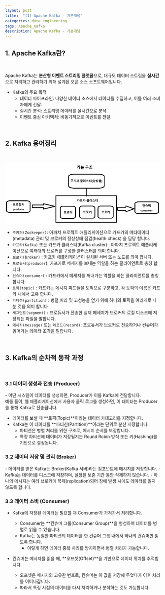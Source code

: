 ```yaml
---
layout: post
title:  "(1) Apache Kafka - 기본개념"
categories: data_engineering
tags: Apache_Kafka
description: Apache Kafka - 기본개념
---
```


<h2>
    <span class = "jjw_h2_style">1. Apache Kafka란? </span>
</h2>
<br>

Apache Kafka는 **분산형 이벤트 스트리밍 플랫폼**으로, 대규모 데이터 스트림을 **실시간**으로 처리하고 관리하기 위해 설계된 오픈 소스 소프트웨어입니다.

* Kafka의 주요 목적
  * 데이터 파이프라인: 다양한 데이터 소스에서 데이터를 수집하고, 이를 여러 소비자에게 전달.
  * 실시간 분석: 스트리밍 데이터를 실시간으로 분석.
  * 이벤트 중심 아키텍처: 비동기적으로 이벤트를 전달.

<br>

<h2>
    <span class = "jjw_h2_style">2. Kafka 용어정리 </span>
</h2>

<br>

![Xixia](/assets/images/dataengineer/20241202kafkabasic1.png)
- `주키퍼(Zookeeper)`: 아파치 프로젝트 애플리케이션으로 카프카의 메타데이터(metadata) 관리 및 브로커의 정상상태 점검(health check) 을 담당 합니다.
- `카프카(Kafka)` 또는 카프카 클러스터(Kafka cluster) : 아파치 프로젝트 애플리케이션으로 여러대의 브로커를 구성한 클러스터를 의미 합니다.
- `브로커(broker)` : 카프카 애플리케이션이 설치된 서버 또는 노드를 의미 합니다.
- `프로듀서(producer`): 카프카로 메세지를 보내는 역할을 하는 클라이언트로 총칭 합니다.
- `컨슈머(consumer)` : 카프카에서 메세지를 꺼내가는 역할을 하는 클라이언트를 총칭 합니다.
- `토픽(topic)` : 카프카는 메시지 피드들을 토픽으로 구분하고, 각 토픽의 이름은 카프카 내에서 고유 합니다.
- `파티션(partition)` : 병렬 처리 및 고성능을 얻기 위해 하나의 토픽을 여러개로 나눈 것을 의미 합니다
- `세그먼트(segment)` : 프로듀서가 전송한 실제 메세지가 브로커의 로컬 디스크에 저장되는 파일을 말합니다.
- `메세지(message)` 또는 `레코드(record)`: 프로듀서가 브로커로 전송하거나 컨슈머가 읽어가는 데이터 조각을 말합니다.

<br>

<h2>
    <span class = "jjw_h2_style">3. Kafka의 순차적 동작 과정 </span>
</h2>

<br>

<h3>3.1 데이터 생성과 전송 (Producer)</h3>
- 어떤 시스템이 데이터를 생성하면, Producer가 이를 Kafka에 전달합니다. <br>
예를 들어, 웹 애플리케이션에서 사용자 클릭 로그를 생성하면, 이 데이터는 Producer를 통해 Kafka로 전송됩니다.

- 데이터를 보낼 때 **토픽(Topic)**이라는 데이터 카테고리를 지정합니다.
- Kafka는 이 데이터를 **파티션(Partition)**이라는 단위로 분산 저장합니다.
  - 파티션은 병렬 처리를 위한 구조로, 메시지 순서를 보장합니다.
  - 특정 파티션에 데이터가 저장될지는 Round Robin 방식 또는 키(Hashing)를 기반으로 결정됩니다.

<h3>3.2 데이터 저장 및 관리 (Broker)</h3>
- 데이터를 받은 Kafka는 Broker(Kafka 서버)라는 컴포넌트에 메시지를 저장합니다.
  - Kafka는 데이터를 디스크에 저장하며, 설정된 보존 기간 동안 삭제하지 않습니다.
  - 하나의 메시지는 여러 브로커에 복제(replication)되어 장애 발생 시에도 데이터를 잃지 않도록 합니다.


<h3>3.3 데이터 소비 (Consumer)</h3>

- Kafka에 저장된 데이터는 필요할 때 Consumer가 가져가서 처리합니다.

  - Consumer는 **컨슈머 그룹(Consumer Group)**을 형성하여 데이터를 병렬로 읽을 수 있습니다.
  - Kafka는 동일한 파티션의 데이터를 한 컨슈머 그룹 내에서 하나의 컨슈머만 읽도록 합니다.
    - 이렇게 하면 데이터 중복 처리를 방지하면서 병렬 처리가 가능합니다.

- 컨슈머는 메시지를 읽을 때, **오프셋(Offset)**을 기반으로 데이터 위치를 추적합니다.
  - 오프셋은 메시지의 고유한 번호로, 컨슈머는 이 값을 저장해 두었다가 이후 처리를 이어나갑니다.
  - 따라서 특정 시점의 데이터를 다시 처리하거나 분석하는 것도 가능합니다.
